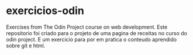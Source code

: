 # exercicios-odin
Exercises from The Odin Project course on web development.
Este repositorio foi criado para o projeto de uma pagina de receitas no curso do odin project. E um exercicio para por em pratica o conteudo aprendido sobre git e html.
